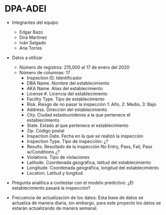 # DPA-ADEI

* Integrantes del equipo
  * Edgar Bazo
  * Dira Martínez
  * Iván Salgado
  * Ana Torres
  
  
* Datos a utilizar 

  * Número de registros: 215,000 al 17 de enero del 2020
  * Número de columnas: 17
    * Inspection ID. Identificador
    * DBA Name. Nombre del establecimiento 
    * AKA Name. Alias del establecimiento
    * License #. Licencia del establecimiento 
    * Facility Type. Tipo de establecimiento
    * Risk. Riesgo de no pasar la inspección 1: Alto, 2: Medio, 3: Bajo
    * Address. Dirección del establecimiento 
    * City. Ciudad estadounidense a la que pertenece el establecimiento 
    * State. Estado al que pertenece el establecimiento
    * Zip. Código postal
    * Inspection Date. Fecha en la que se realizó la inspección 
    * Inspection Type. Tipo de inspección: ¿?
    * Results. Resultado de la inspección No Entry, Pass, Fail, Pass w/Conditions ¿?
    * Violations. Tipo de violaciones
    * Latitude. Coordenada geográfica, latitud del establecimiento 
    * Longitude. Coordenada geográfica, longitud del establecimiento 
    * Location. Latitud y longitud. 
     

* Pregunta analítica a contestar con el modelo predictivo: ¿El establecimiento pasará la inspección?


* Frecuencia de actualización de los datos: Esta base de datos se actualiza de manera diaria, sin embargo, para este proyecto los datos se estarán actualizando de manera semanal. 
